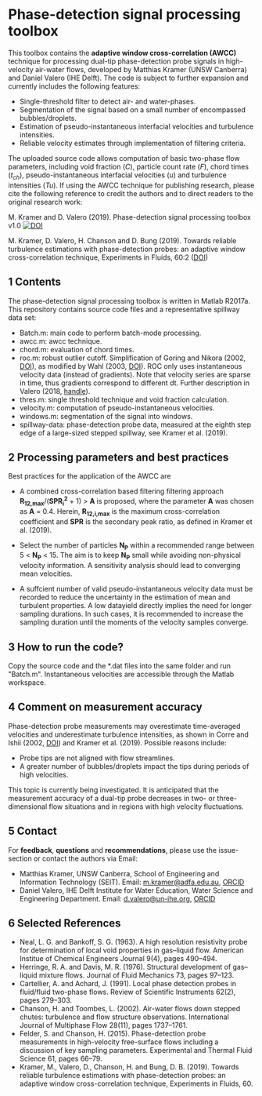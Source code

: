 Phase-detection signal processing toolbox
=========================================

This toolbox contains the **adaptive window cross-correlation (AWCC)** technique for processing dual-tip phase-detection probe signals in high-velocity air-water flows, developed by Matthias Kramer (UNSW Canberra) and Daniel Valero (IHE Delft). The code is subject to further expansion and currently includes the following features:

- Single-threshold filter to detect air- and water-phases.
- Segmentation of the signal based on a small number of encompassed bubbles/droplets.
- Estimation of pseudo-instantaneous interfacial velocities and turbulence intensities.
- Reliable velocity estimates through implementation of filtering criteria.

The uploaded source code allows computation of basic two-phase flow parameters, including void fraction (*C*), particle count rate (*F*), chord times (*t<sub>ch</sub>*), pseudo-instantaneous interfacial velocities (*u*) and turbulence intensities (*Tu*). If using the AWCC technique for publishing research, please cite the following reference to credit the authors and to direct readers to the original research work:

M. Kramer and D. Valero (2019). Phase-detection signal processing toolbox v1.0  [![DOI](https://zenodo.org/badge/160460025.svg)](https://zenodo.org/badge/latestdoi/160460025)

M. Kramer, D. Valero, H. Chanson and D. Bung (2019). Towards reliable turbulence estimations with phase-detection probes: an adaptive window cross-correlation technique, Experiments in Fluids, 60:2 ([DOI](https://doi.org/10.1007/s00348-018-2650-9))

1 Contents
----------
The phase-detection signal processing toolbox is written in Matlab R2017a. This repository contains source code files and a representative spillway data set:
- Batch.m: main code to perform batch-mode processing.
- awcc.m: awcc technique.
- chord.m: evaluation of chord times.
- roc.m: robust outlier cutoff. Simplification of Goring and Nikora (2002, [DOI](https://doi.org/10.1061/(ASCE)0733-9429(2002)128:1(117))), as modified by Wahl (2003, [DOI](https://doi.org/10.1061/(ASCE)0733-9429(2003)129:6(484))). ROC only uses instantaneous velocity data (instead of gradients). Note that velocity series are sparse in time, thus gradients correspond to different dt. Further description in Valero (2018, [handle](https://orbi.uliege.be/handle/2268/229191)).
- thres.m: single threshold technique and void fraction calculation.
- velocity.m: computation of pseudo-instantaneous velocities. 
- windows.m: segmentation of the signal into windows.
- spillway-data: phase-detection probe data, measured at the eighth step edge of a large-sized stepped spillway, see Kramer et al. (2019).


2 Processing parameters and best practices
------------------------
Best practices for the application of the AWCC are
- A combined cross-correlation based filtering filtering approach **R<sub>12,max</sub>**/(**SPR<sub>i</sub><sup>2</sup>** + 1) > **A** is proposed, where the parameter **A** was chosen as **A** = 0.4. Herein, **R<sub>12,i,max</sub>** is the maximum cross-correlation coefficient and **SPR** is the secondary peak ratio, as defined in Kramer et al. (2019).

- Select the number of particles **N<sub>P</sub>** within a recommended range between 5 < **N<sub>P</sub>** < 15. The aim is to keep  **N<sub>P</sub>** small while avoiding non-physical velocity information. A sensitivity analysis should lead to converging mean velocities.

- A suffcient number of valid pseudo-instantaneous velocity data must be recorded to reduce the uncertainty in the estimation of mean and turbulent properties. A low datayield directly implies the need for longer sampling durations. In such cases, it is recommended to increase the sampling duration until the moments of the velocity samples converge.

3 How to run the code?
----------------------
Copy the source code and the *.dat files into the same folder and run "Batch.m". Instantaneous velocities are accessible through the Matlab workspace.

4 Comment on measurement accuracy
----------------------------------
Phase-detection probe measurements may overestimate time-averaged velocities and underestimate turbulence intensities, as shown in     Corre and Ishii (2002, [DOI](https://doi.org/10.1016/S0029-5493(02)00130-9)) and Kramer et al. (2019). Possible reasons include:
- Probe tips are not aligned with flow streamlines.
- A greater number of bubbles/droplets impact the tips during periods of high velocities. 

This topic is currently being investigated. It is anticipated that the measurement accuracy of a dual-tip probe decreases in two- or three-dimensional flow situations and in regions with high velocity fluctuations. 

5 Contact
----------
For **feedback**, **questions** and **recommendations**, please use the issue-section or contact the authors via Email:

- Matthias Kramer, UNSW Canberra, School of Engineering and Information Technology (SEIT). Email: m.kramer@adfa.edu.au, [ORCID](https://orcid.org/0000-0001-5673-2751)
- Daniel Valero, IHE Delft Institute for Water Education, Water Science and Engineering Department. Email: d.valero@un-ihe.org, [ORCID](http://orcid.org/0000-0002-7127-7547)

6 Selected References
---------------------
- Neal, L. G. and Bankoff, S. G. (1963). A high resolution resistivity probe for determination of local void properties in gas–liquid flow. American Institue of Chemical Engineers Journal 9(4), pages 490–494.
- Herringe, R. A. and Davis, M. R. (1976). Structural development of gas–liquid mixture flows. Journal of Fluid Mechanics 73, pages 97–123.
- Cartellier, A. and Achard, J. (1991). Local phase detection probes in fluid/fluid two-phase flows. Review of Scientific Instruments 62(2), pages 279–303.
- Chanson, H. and Toombes, L. (2002). Air-water flows down stepped chutes: turbulence and flow structure observations. International Journal of Multiphase Flow 28(11), pages 1737–1761.
- Felder, S. and Chanson, H. (2015). Phase-detection probe measurements in high-velocity free-surface flows including a discussion of key
sampling parameters. Experimental and Thermal Fluid Science 61, pages 66–79.
- Kramer, M., Valero, D., Chanson, H. and Bung, D. B. (2019). Towards reliable turbulence estimations with phase-detection probes: an adaptive window cross-correlation technique, Experiments in Fluids, 60.

